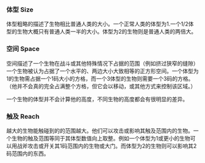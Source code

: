 ### 体型	Size

​		体型粗略的描述了生物相比普通人类的大小。一个正常人类的体型为1.一个1/2体型的生物大概只有普通人类一半的大小。体型为2的生物则是普通人类的两倍大。

### 空间	Space

​		空间描述了一个生物在战斗或其他特殊情况下占据的范围（例如挤过狭窄的缝隙）一个生物被认为占据了一个水平的、两边大小大致相等的正方形空间。一个体型为1的生物需占据一个1码大小的方格，而一个3体型的生物则需要一个3码的方格。（他并不会真的完全占满整个方格，但它会以移动，或其他方式来控制该区域。）

​		一个生物的体型并不会计算他的高度，不同生物的高度都会有很明显的差异。

### 触及	Reach

​		越大的生物能触碰到的的范围越大。他们可以攻击或影响其触及范围内的生物。一个生物的触及范围等同于其体型数值向上取整。例如一个体型为1或更小的生物可以用战斧攻击或开关其1码范围内的生物或大门。而体型为2的生物则可以影响其2码范围内的东西。